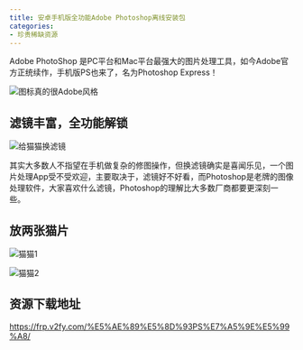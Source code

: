 ```yaml
---
title: 安卓手机版全功能Adobe Photoshop离线安装包
categories:
- 珍贵稀缺资源
---
```



Adobe PhotoShop 是PC平台和Mac平台最强大的图片处理工具，如今Adobe官方正统续作，手机版PS也来了，名为Photoshop Express！

![图标真的很Adobe风格](https://cdn.fangyuanxiaozhan.com/assets/1611542985874yxRDmee1.jpeg)



## 滤镜丰富，全功能解锁



![给猫猫换滤镜](https://cdn.fangyuanxiaozhan.com/assets/161154388117230ppcRP1.gif)



其实大多数人不指望在手机做复杂的修图操作，但换滤镜确实是喜闻乐见，一个图片处理App受不受欢迎，主要取决于，滤镜好不好看，而Photoshop是老牌的图像处理软件，大家喜欢什么滤镜，Photoshop的理解比大多数厂商都要更深刻一些。

## 放两张猫片



![猫猫1](https://cdn.fangyuanxiaozhan.com/assets/1611544010893HcfifkpK.jpeg)

![猫猫2](https://cdn.fangyuanxiaozhan.com/assets/1611544009676w5mSXGdC.jpeg)

## 资源下载地址


https://frp.v2fy.com/%E5%AE%89%E5%8D%93PS%E7%A5%9E%E5%99%A8/


